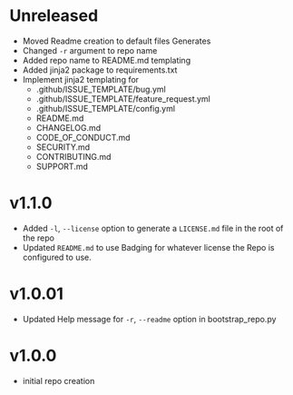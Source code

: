 # Unreleased
* Moved Readme creation to default files Generates
* Changed `-r` argument to repo name
* Added repo name to README.md templating
* Added jinja2 package to requirements.txt
* Implement jinja2 templating for
    * .github/ISSUE_TEMPLATE/bug.yml
    * .github/ISSUE_TEMPLATE/feature_request.yml
    * .github/ISSUE_TEMPLATE/config.yml
    * README.md
    * CHANGELOG.md
    * CODE_OF_CONDUCT.md
    * SECURITY.md
    * CONTRIBUTING.md
    * SUPPORT.md

# v1.1.0
* Added `-l`, `--license` option to generate a `LICENSE.md` file in the root of the repo
* Updated `README.md` to use Badging for whatever license the Repo is configured to use.

# v1.0.01
* Updated Help message for `-r`, `--readme` option in bootstrap_repo.py

# v1.0.0
* initial repo creation
             